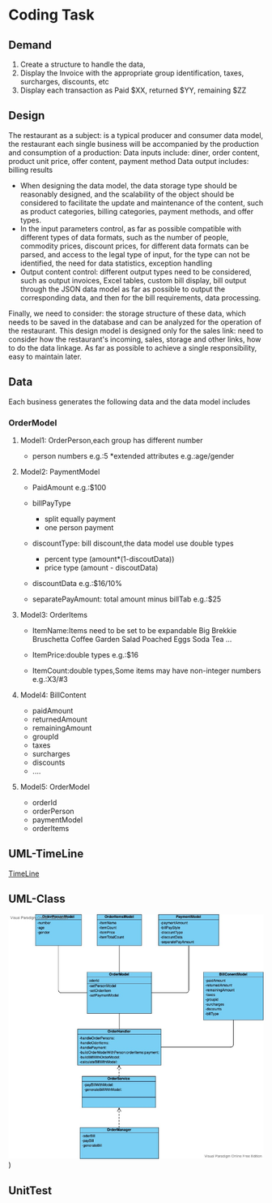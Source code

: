 #  Coding Task

## Demand
1. Create a structure to handle the data,
2. Display the Invoice with the appropriate group identification, taxes, surcharges, discounts, etc
3. Display each transaction as Paid $XX, returned $YY, remaining $ZZ


## Design
The restaurant as a subject: is a typical producer and consumer data model, the restaurant each single business will be accompanied by the production and consumption of a production:
Data inputs include: diner, order content, product unit price, offer content, payment method
Data output includes: billing results

* When designing the data model, the data storage type should be reasonably designed, and the scalability of the object should be considered to facilitate the update and maintenance of the content, such as product categories, billing categories, payment methods, and offer types.
* In the input parameters control, as far as possible compatible with different types of data formats, such as the number of people, commodity prices, discount prices, for different data formats can be parsed, and access to the legal type of input, for the type can not be identified, the need for data statistics, exception handling
* Output content control: different output types need to be considered, such as output invoices, Excel tables, custom bill display, bill output through the JSON data model as far as possible to output the corresponding data, and then for the bill requirements, data processing.

Finally, we need to consider: the storage structure of these data, which needs to be saved in the database and can be analyzed for the operation of the restaurant. This design model is designed only for the sales link: need to consider how the restaurant's incoming, sales, storage and other links, how to do the data linkage. As far as possible to achieve a single responsibility, easy to maintain later.

## Data
Each business generates the following data and the data model includes

### OrderModel
1. Model1: OrderPerson,each group has different number
    * person numbers
        e.g.:5
    *extended attributes
        e.g.:age/gender
    
2. Model2: PaymentModel
    * PaidAmount
        e.g.:$100
    
    * billPayType
        * split equally payment
        * one person payment
        
    * discountType: bill discount,the data model use double types
        * percent type (amount*(1-discoutData))
        * price type   (amount - discoutData)
    
    * discountData
        e.g.:$16/10%
        
    * separatePayAmount: total amount minus billTab 
        e.g.:$25
        
    
3. Model3: OrderItems
    * ItemName:Items need to be set to be expandable
        Big Brekkie
        Bruschetta
        Coffee
        Garden Salad 
        Poached Eggs
        Soda 
        Tea
        ...
        
    * ItemPrice:double types
        e.g.:$16
        
    * ItemCount:double types,Some items may have non-integer numbers
        e.g.:X3/#3
    
4. Model4: BillContent
    * paidAmount
    * returnedAmount
    * remainingAmount
    * groupId
    * taxes
    * surcharges
    * discounts
    * ....
    
5. Model5: OrderModel
    * orderId
    * orderPerson
    * paymentModel
    * orderItems



## UML-TimeLine
[TimeLine]()






## UML-Class
![alt Class](./UML-Class.jpeg))



## UnitTest





 
